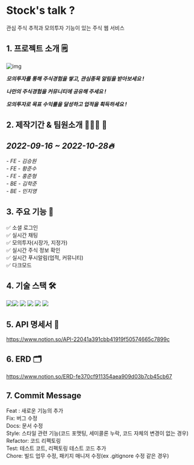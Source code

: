 # Stock's talk ?

관심 주식 추적과 모의투자 기능이 있는 주식 웹 서비스

## 1. 프로젝트 소개 🗒

![img](https://img1.daumcdn.net/thumb/R1280x0/?scode=mtistory2&fname=https%3A%2F%2Fblog.kakaocdn.net%2Fdn%2FbyRaIO%2FbtrPzjvBbqE%2FfkPkOIuPQIaRQlhVUonjek%2Fimg.jpg)

**_모의투자를 통해 주식경험을 쌓고, 관심종목 알림을 받아보세요 !_**

**_나만의 주식경험을 커뮤니티에 공유해 주세요 !_**

**_모의투자로 목표 수익률을 달성하고 업적을 획득하세요 !_**

## 2. 제작기간 & 팀원소개 🏃‍🏃‍♀️ 💨

## **_2022-09-16 ~ 2022-10-28🔥_**

_- FE - 김승원_  
_- FE - 황준수_  
_- FE - 홍준형_  
_- BE - 김학준_  
_- BE - 민지영_

## 3. 주요 기능 📌

✅ 소셜 로그인  
✅ 실시간 채팅  
✅ 모의투자(시장가, 지정가)  
✅ 실시간 주식 정보 확인  
✅ 실시간 푸시알림(업적, 커뮤니티)  
✅ 다크모드

## 4. 기술 스택 🛠

<img src="https://img.shields.io/badge/javascript-F7DF1E?style=for-the-badge&logo=JavaScript&logoColor=white"><img src="https://img.shields.io/badge/react-61DAFB?style=for-the-badge&logo=React&logoColor=white">
<img src="https://img.shields.io/badge/styled-components-DB7093?style=for-the-badge&logo=styled-components&logoColor=white">
<img src="https://img.shields.io/badge/recoil-764ABC?style=for-the-badge&logo=recoil&logoColor=white">
<img src="https://img.shields.io/badge/Axios-5A29E4?style=for-the-badge&logo=Axios&logoColor=white">
<img src="https://img.shields.io/badge/ReactQuery-FF4154?style=for-the-badge&logo=react-query&logoColor=white">

## 5. API 명세서 📃

https://www.notion.so/API-22041a391cbb41919f50574665c7899c

## 6. ERD 🗂

https://www.notion.so/ERD-fe370cf911354aea909d03b7cb45cb67

## 7. Commit Message

Feat : 새로운 기능의 추가  
Fix: 버그 수정  
Docs: 문서 수정  
Style: 스타일 관련 기능(코드 포맷팅, 세미콜론 누락, 코드 자체의 변경이 없는 경우)  
Refactor: 코드 리펙토링  
Test: 테스트 코트, 리펙토링 테스트 코드 추가  
Chore: 빌드 업무 수정, 패키지 매니저 수정(ex .gitignore 수정 같은 경우)
